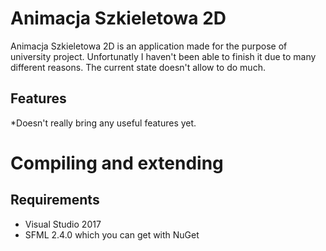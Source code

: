 # Animacja Szkieletowa 2D
Animacja Szkieletowa 2D is an application made for the purpose of university project. Unfortunatly I haven't been able to finish it due to many different reasons. The current state doesn't allow to do much.


## Features
*Doesn't really bring any useful features yet.



# Compiling and extending
## Requirements
* Visual Studio 2017
* SFML 2.4.0 which you can get with NuGet


